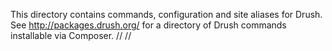 This directory contains commands, configuration and site aliases for Drush. See http://packages.drush.org/ for a directory of Drush commands installable via Composer.
//
//
